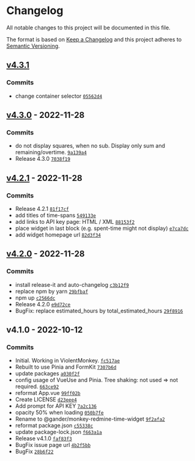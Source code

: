 # Changelog

All notable changes to this project will be documented in this file.

The format is based on [Keep a Changelog](https://keepachangelog.com/en/1.0.0/)
and this project adheres to [Semantic Versioning](https://semver.org/spec/v2.0.0.html).

## [v4.3.1](https://github.com/gander/monkey-redmine-time-widget/compare/v4.3.0...v4.3.1)

### Commits

- change container selector [`05562d4`](https://github.com/gander/monkey-redmine-time-widget/commit/05562d4f7f73c74ede2ae5b4e69d5598332a73b0)

## [v4.3.0](https://github.com/gander/monkey-redmine-time-widget/compare/v4.2.1...v4.3.0) - 2022-11-28

### Commits

- do not display squares, when no sub. Display only sum and remaining/overtime. [`9a139a4`](https://github.com/gander/monkey-redmine-time-widget/commit/9a139a4003c8f1e05ab08e4685acafd2ba92830e)
- Release 4.3.0 [`7038f19`](https://github.com/gander/monkey-redmine-time-widget/commit/7038f19cd855167efa802c716c805d0d3b4aa3da)

## [v4.2.1](https://github.com/gander/monkey-redmine-time-widget/compare/v4.2.0...v4.2.1) - 2022-11-28

### Commits

- Release 4.2.1 [`81f17cf`](https://github.com/gander/monkey-redmine-time-widget/commit/81f17cf7a8d69bacfd651636b8aef8b13947a852)
- add titles of time-spans [`549133e`](https://github.com/gander/monkey-redmine-time-widget/commit/549133ef26114303c404c8e731933c747a55e3ac)
- add links to API key page: HTML / XML [`88153f2`](https://github.com/gander/monkey-redmine-time-widget/commit/88153f215be7319540a2a81864ae9cd5697aaebd)
- place widget in last block (e.g. spent-time might not display) [`e7ca7dc`](https://github.com/gander/monkey-redmine-time-widget/commit/e7ca7dc636764d917ff12633dd9386988dcb559f)
- add widget homepage url [`82d3f34`](https://github.com/gander/monkey-redmine-time-widget/commit/82d3f341d20b42e99f48bf87f8844ad07f582560)

## [v4.2.0](https://github.com/gander/monkey-redmine-time-widget/compare/v4.1.0...v4.2.0) - 2022-11-28

### Commits

- install release-it and auto-changelog [`c3b12f9`](https://github.com/gander/monkey-redmine-time-widget/commit/c3b12f90de8c5a4f3ff4ba656a19ae4e663b52ab)
- replace npm by yarn [`29bfbaf`](https://github.com/gander/monkey-redmine-time-widget/commit/29bfbaf935b2fe7a2837214342ccd0ff6b2392e9)
- npm up [`c2566dc`](https://github.com/gander/monkey-redmine-time-widget/commit/c2566dc4235f862478c0cfd9c58ecf9ca33fdcfb)
- Release 4.2.0 [`e9d72ce`](https://github.com/gander/monkey-redmine-time-widget/commit/e9d72ce6b2c6ff1e1af6beb3ca7bbb1146cd6ee6)
- BugFix: replace estimated_hours by total_estimated_hours [`29f8916`](https://github.com/gander/monkey-redmine-time-widget/commit/29f89169781c906255014de862cd91148862dc9c)

## v4.1.0 - 2022-10-12

### Commits

- Initial. Working in ViolentMonkey. [`fc517ae`](https://github.com/gander/monkey-redmine-time-widget/commit/fc517aea36dfe440cd946a2a4e22814894e4c4e8)
- Rebuilt to use Pinia and FormKit [`7307b6d`](https://github.com/gander/monkey-redmine-time-widget/commit/7307b6dc18f5edf59a2f89ec760d7a2ba5b089ea)
- update packages [`a030f2f`](https://github.com/gander/monkey-redmine-time-widget/commit/a030f2f48b331c1bbe456181f95943931d55c9de)
- config usage of VueUse and Pinia. Tree shaking: not used =&gt; not required. [`663ce92`](https://github.com/gander/monkey-redmine-time-widget/commit/663ce92d1e4367fd7facb08daf827b87cb53629c)
- reformat App.vue [`99ff02b`](https://github.com/gander/monkey-redmine-time-widget/commit/99ff02bffb7a1112c3a98335fc59554876d7d7e7)
- Create LICENSE [`d23eee4`](https://github.com/gander/monkey-redmine-time-widget/commit/d23eee4c2624ba85eaea34dbd6ce153262b62cf4)
- Add prompt for API KEY [`7a2c136`](https://github.com/gander/monkey-redmine-time-widget/commit/7a2c136db1bd9b2f7ebecf6534bd6aa6d6b59ae9)
- opacity 50% when loading [`050b7fe`](https://github.com/gander/monkey-redmine-time-widget/commit/050b7fe18d86472b8ba4b862c797378aa65a3e3d)
- Rename to @gander/monkey-redmine-time-widget [`9f2afa2`](https://github.com/gander/monkey-redmine-time-widget/commit/9f2afa2c7020111ace17f39891386856add07dd6)
- reformat package.json [`c55338c`](https://github.com/gander/monkey-redmine-time-widget/commit/c55338cede32c7896e2450f1527f167918359f07)
- update package-lock.json [`f663a1a`](https://github.com/gander/monkey-redmine-time-widget/commit/f663a1afa9f00fa5cbd108491d162b68b8c32ab1)
- Release v4.1.0 [`faf83f3`](https://github.com/gander/monkey-redmine-time-widget/commit/faf83f3a4bfd862849f47c77c6e3ab517c8ba391)
- BugFix issue page url [`4b2f5bb`](https://github.com/gander/monkey-redmine-time-widget/commit/4b2f5bb7ca5baab9050b03be84bfb99f027f64a7)
- BugFix [`28b6f22`](https://github.com/gander/monkey-redmine-time-widget/commit/28b6f22a67498aa23b370a8e902e1bfe29aae3a7)
